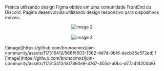 Prática utilizando design Figma obtido em uma comunidade FrontEnd do Discord.
Página desenvolvida utilizando design responsivo para dispositivos móveis.
<div align="center">
  <img src="https://github.com/user-attachments/assets/a56d23c7-28be-47c3-8f98-41104cf185e1" alt="Image 2"><br><br>
  <img src="https://github.com/user-attachments/assets/a56d23c7-28be-47c3-8f98-41104cf185e1" alt="Image 2"><br><br>
  
</div>
  ![image](https://github.com/brunocmnz/join-community/assets/117315412/588f5903-1362-4d7d-9b16-dacb35a572ed)
  ![image](https://github.com/brunocmnz/join-community/assets/117315412/b07860e9-37d7-405d-a0bc-d77a4f4200b8)

